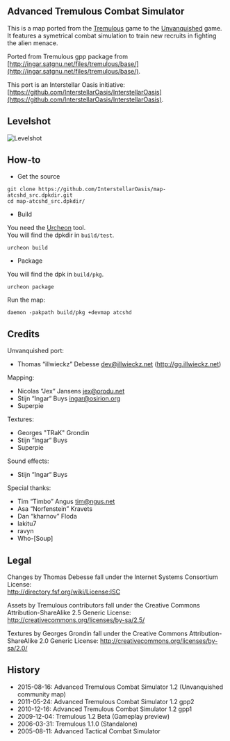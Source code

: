Advanced Tremulous Combat Simulator
-----------------------------------

This is a map ported from the [Tremulous](http://tremulous.net/) game to the [Unvanquished](https://www.unvanquished.net/) game. It features a symetrical combat simulation to train new recruits in fighting the alien menace.

Ported from Tremulous gpp package from [http://ingar.satgnu.net/files/tremulous/base/](http://ingar.satgnu.net/files/tremulous/base/).

This port is an Interstellar Oasis initiative: [https://github.com/InterstellarOasis/InterstellarOasis](https://github.com/InterstellarOasis/InterstellarOasis).

Levelshot
---------

![Levelshot](meta/atcshd/atcshd.webp)

How-to
------

* Get the source

```
git clone https://github.com/InterstellarOasis/map-atcshd_src.dpkdir.git
cd map-atcshd_src.dpkdir/
```

* Build

You need the [Urcheon](https://github.com/illwieckz/Urcheon) tool.  
You will find the dpkdir in `build/test`.

```
urcheon build
```

* Package

You will find the dpk in `build/pkg`.

```
urcheon package
```

Run the map:

```
daemon -pakpath build/pkg +devmap atcshd
```

Credits
-------

Unvanquished port:

* Thomas “illwieckz” Debesse <dev@illwieckz.net> (http://gg.illwieckz.net)

Mapping:

* Nicolas “Jex“ Jansens <jex@orodu.net>
* Stijn “Ingar“ Buys <ingar@osirion.org>
* Superpie

Textures:

* Georges "TRaK" Grondin
* Stijn “Ingar“ Buys
* Superpie

Sound effects:

* Stijn “Ingar“ Buys

Special thanks:

* Tim “Timbo” Angus <tim@ngus.net>
* Asa “Norfenstein” Kravets
* Dan “kharnov” Floda
* lakitu7
* ravyn
* Who-[Soup]

Legal
-----

Changes by Thomas Debesse fall under the Internet Systems Consortium License:  
http://directory.fsf.org/wiki/License:ISC

Assets by Tremulous contributors fall under the Creative Commons Attribution-ShareAlike 2.5 Generic License:  
http://creativecommons.org/licenses/by-sa/2.5/

Textures by Georges Grondin fall under the Creative Commons Attribution-ShareAlike 2.0 Generic License:
http://creativecommons.org/licenses/by-sa/2.0/

History
-------

* 2015-08-16:	Advanced Tremulous Combat Simulator 1.2 (Unvanquished community map)
* 2011-05-24:	Advanced Tremulous Combat Simulator 1.2 gpp2
* 2010-12-16:	Advanced Tremulous Combat Simulator 1.2 gpp1
* 2009-12-04:	Tremulous 1.2 Beta (Gameplay preview)
* 2006-03-31:	Tremulous 1.1.0 (Standalone)
* 2005-08-11:	Advanced Tactical Combat Simulator
